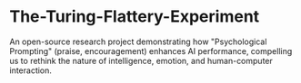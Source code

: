 # The-Turing-Flattery-Experiment
An open-source research project demonstrating how "Psychological Prompting" (praise, encouragement) enhances AI performance, compelling us to rethink the nature of intelligence, emotion, and human-computer interaction.
